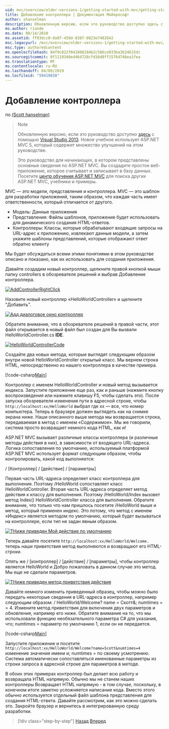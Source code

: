 ```yaml
---
uid: mvc/overview/older-versions-1/getting-started-with-mvc/getting-started-with-mvc-part2
title: Добавление контроллера | Документация Майкрософт
author: shanselman
description: Обновленную версию, если это руководство доступно здесь с помощью Visual Studio 2013. Новое учебное использует ASP.NET MVC 5, который обеспечивает множество улучшений t...
ms.author: riande
ms.date: 08/14/2010
ms.assetid: ff03dcc0-da97-458d-838f-0823e7482642
msc.legacyurl: /mvc/overview/older-versions-1/getting-started-with-mvc/getting-started-with-mvc-part2
msc.type: authoredcontent
ms.openlocfilehash: 84f9c822f041808184b2c586ce933ba3b24615dc
ms.sourcegitcommit: 0f1119340e4464720cfd16d0ff15764746ea1fea
ms.translationtype: MT
ms.contentlocale: ru-RU
ms.lasthandoff: 04/09/2019
ms.locfileid: "59419838"
---
```

# <a name="adding-a-controller"></a>Добавление контроллера

по [(Scott hanselman)](https://github.com/shanselman)

> > [!NOTE]
> > Обновленную версию, если это руководство доступно [здесь](../../getting-started/introduction/getting-started.md) с помощью [Visual Studio 2013](https://my.visualstudio.com/Downloads?q=visual%20studio%202013). Новое учебное использует ASP.NET MVC 5, который содержит множество улучшений на этом руководстве.
>
>
> Это руководство для начинающих, в котором представлены основные сведения по ASP.NET MVC. Вы создадите простое веб-приложение, которое считывает и записывает в базу данных. Посетите [центр обучения ASP.NET MVC](../../../index.md) для поиска других ASP.NET MVC, учебники и примеры.


MVC — это модели, представления и контроллера. MVC — это шаблон для разработки приложений, таким образом, что каждая часть имеет ответственности, который отличается от другого.

- Модель: Данные приложения
- Представления: Файлы шаблонов, приложение будет использовать для динамического создания HTML-ответов.
- Контроллеры: Классы, которые обрабатывают входящие запросы на URL-адрес к приложению, извлекают данные модели, а затем укажите шаблоны представлений, которые отображают ответ обратно клиенту

Мы будет обсуждаться всеми этими понятиями в этом руководстве описано и показано, как их использовать для создания приложения.

Давайте создадим новый контроллер, щелкните правой кнопкой мыши папку controllers в обозревателе решений и выбрав Добавление контроллера.

[![AddControllerRightClick](getting-started-with-mvc-part2/_static/image2.png)](getting-started-with-mvc-part2/_static/image1.png)

Назовите новый контроллер «HelloWorldController» и щелкните "Добавить".

[![Aдд диалоговое окно контроллер](getting-started-with-mvc-part2/_static/image4.png)](getting-started-with-mvc-part2/_static/image3.png)

Обратите внимание, что в обозревателе решений в правой части, этот файл открывается в новый файл был создан для Вы вызвали HelloWorldController.cs **IDE**.

[![HelloWorldControllerCode](getting-started-with-mvc-part2/_static/image6.png)](getting-started-with-mvc-part2/_static/image5.png)

Создайте два новых метода, которые выглядят следующим образом внутри новой HelloWorldController открытый класс. Мы вернем строка HTML, непосредственно из нашего контроллера в качестве примера.

[!code-csharp[Main](getting-started-with-mvc-part2/samples/sample1.cs)]

Контроллер с именем HelloWorldController и новый метод вызывается индекса. Запустите приложение еще раз, как и раньше (нажмите кнопку воспроизведения или нажмите клавишу F5, чтобы сделать это). После запуска обозревателя изменения пути в адресной строке, чтобы `http://localhost:xx/HelloWorld` выбрал где xx — все, что номер компьютера. Теперь в браузере должен выглядеть как на снимке экрана ниже. Наши описанного выше метода мы возвращается строка, передаваемая в метод с именем «Содержимое». Мы же говорили, система просто возвращает немного кода HTML, как и!

ASP.NET MVC вызывает различные классы контроллера (и различные методы действия в них), в зависимости от входящего URL-адреса. Логика сопоставления по умолчанию, используемый платформой ASP.NET MVC использует формат следующим образом, чтобы контролировать, какой код выполняется:

/ [Контроллер] / [действие] / [параметры]

Первая часть URL-адреса определяет класс контроллера для выполнения. Поэтому /HelloWorld сопоставляет класс HelloWorldController. Вторая часть URL-адреса определяет метод действия к классу для выполнения. Поэтому /HelloWorld/Index вызовет метод Index() HelloWorldController класса для выполнения. Обратите внимание, что только что нам пришлось посетите /HelloWorld выше и метод, который применен индекс. Это потому, что метод с именем «Индекс» является методом по умолчанию, который будет вызываться на контроллере, если тип не задан явным образом.

[![TНиже приведен Мой действие по умолчанию](getting-started-with-mvc-part2/_static/image8.png)](getting-started-with-mvc-part2/_static/image7.png)

Теперь давайте посетите `http://localhost:xx/HelloWorld/Welcome.` теперь наши приветствия метод выполняются и возвращают его HTML-строки.

Опять же / [контроллер] / [действие] / [параметры], чтобы контроллер является HelloWorld и Добро пожаловать в данном случае это метод. Мы еще не сделали параметров.

[![TНиже приведен метод приветствия действия](getting-started-with-mvc-part2/_static/image10.png)](getting-started-with-mvc-part2/_static/image9.png)

Давайте немного изменить приведенный образец, чтобы можно было передать некоторые сведения в URL-адреса в контроллер, например следующим образом: / HelloWorld/Welcome? name = Скотт&amp;; numtimes = = 4. Измените метод приветствия для включения двух параметров и обновления, например его ниже. Обратите внимание на то, что мы использовали функцию необязательного параметра C# для указания, что; numtimes = параметр по умолчанию 1, если он не передается.

[!code-csharp[Main](getting-started-with-mvc-part2/samples/sample2.cs)]

Запустите приложение и посетите `http://localhost:xx/HelloWorld/Welcome?name=Scott&numtimes=4` изменение значения имени и; numtimes = по своему усмотрению. Система автоматически сопоставляться именованные параметры из строки запроса в адресной строке для параметров в методе.

В обоих этих примерах контроллер был делает всю работу и возвращала HTML напрямую. Обычно мы не станем наших контроллеры Возвращает HTML напрямую - в том случае, поскольку, в конечном итоге заметно усложняется написание кода. Вместо этого обычно используется отдельный файл шаблона представления для создания HTML-ответа. Давайте рассмотрим, как это можно сделать это. Закройте браузер и вернитесь в интегрированную среду разработки.

> [!div class="step-by-step"]
> [Назад](getting-started-with-mvc-part1.md)
> [Вперед](getting-started-with-mvc-part3.md)
